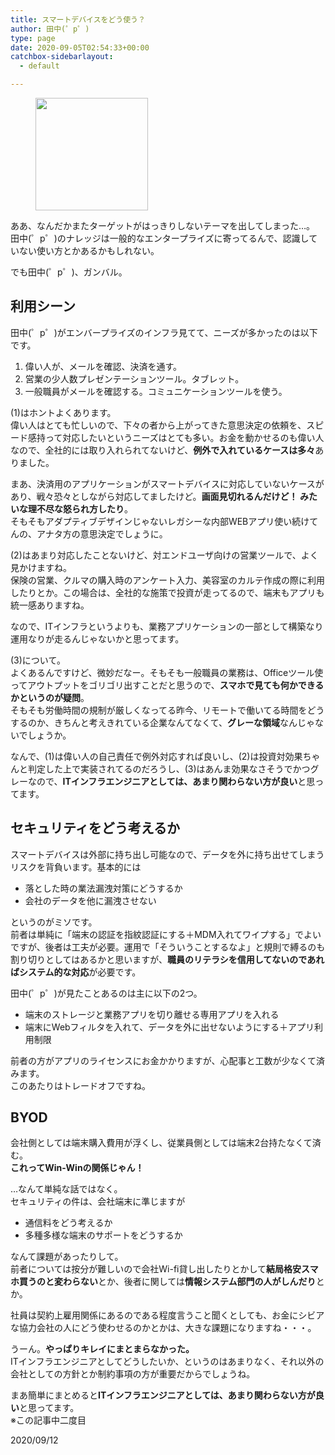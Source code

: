 ```yaml
---
title: スマートデバイスをどう使う？
author: 田中(゜p゜)
type: page
date: 2020-09-05T02:54:33+00:00
catchbox-sidebarlayout:
  - default

---
```

<div class="wp-block-image">
  <figure class="aligncenter size-large"><img loading="lazy" width="180" height="180" src="/wp-content/uploads/2020/09/tablet_setsumei_business_woman.png" alt="" class="wp-image-549" srcset="https://tmp-net.biz/wp-content/uploads/2020/09/tablet_setsumei_business_woman.png 180w, https://tmp-net.biz/wp-content/uploads/2020/09/tablet_setsumei_business_woman-150x150.png 150w" sizes="(max-width: 180px) 100vw, 180px" /></figure>
</div>

ああ、なんだかまたターゲットがはっきりしないテーマを出してしまった…。  
田中(゜p゜)のナレッジは一般的なエンタープライズに寄ってるんで、認識していない使い方とかあるかもしれない。  
  
でも田中(゜p゜)、ガンバル。

## 利用シーン

田中(゜p゜)がエンバープライズのインフラ見てて、ニーズが多かったのは以下です。

  1. 偉い人が、メールを確認、決済を通す。
  2. 営業の少人数プレゼンテーションツール。タブレット。
  3. 一般職員がメールを確認する。コミュニケーションツールを使う。

(1)はホントよくあります。  
偉い人はとても忙しいので、下々の者から上がってきた意思決定の依頼を、スピード感持って対応したいというニーズはとても多い。お金を動かせるのも偉い人なので、全社的には取り入れられてないけど、**例外で入れているケースは多々**ありました。  
  
まあ、決済用のアプリケーションがスマートデバイスに対応していないケースがあり、戦々恐々としながら対応してましたけど。**画面見切れるんだけど！ みたいな理不尽な怒られ方したり**。  
そもそもアダプティブデザインじゃないレガシーな内部WEBアプリ使い続けてんの、アナタ方の意思決定でしょうに。  
  
(2)はあまり対応したことないけど、対エンドユーザ向けの営業ツールで、よく見かけますね。  
保険の営業、クルマの購入時のアンケート入力、美容室のカルテ作成の際に利用したりとか。この場合は、全社的な施策で投資が走ってるので、端末もアプリも統一感ありますね。  
  
なので、ITインフラというよりも、業務アプリケーションの一部として構築なり運用なりが走るんじゃないかと思ってます。  
  
(3)について。  
よくあるんですけど、微妙だなー。そもそも一般職員の業務は、Officeツール使ってアウトプットをゴリゴリ出すことだと思うので、**スマホで見ても何かできるかというのが疑問**。  
そもそも労働時間の規制が厳しくなってる昨今、リモートで働いてる時間をどうするのか、きちんと考えきれている企業なんてなくて、**グレーな領域**なんじゃないでしょうか。  
  
なんで、(1)は偉い人の自己責任で例外対応すれば良いし、(2)は投資対効果ちゃんと判定した上で実装されてるのだろうし、(3)はあんま効果なさそうでかつグレーなので、**ITインフラエンジニアとしては、あまり関わらない方が良い**と思ってます。

## セキュリティをどう考えるか

スマートデバイスは外部に持ち出し可能なので、データを外に持ち出せてしまうリスクを背負います。基本的には

  * 落とした時の業法漏洩対策にどうするか
  * 会社のデータを他に漏洩させない

というのがミソです。  
前者は単純に「端末の認証を指紋認証にする＋MDM入れてワイプする」でよいですが、後者は工夫が必要。運用で「そういうことするなよ」と規則で縛るのも割り切りとしてはあるかと思いますが、**職員のリテラシを信用してないのであればシステム的な対応**が必要です。  
  
田中(゜p゜)が見たことあるのは主に以下の2つ。

  * 端末のストレージと業務アプリを切り離せる専用アプリを入れる
  * 端末にWebフィルタを入れて、データを外に出せないようにする＋アプリ利用制限

前者の方がアプリのライセンスにお金かかりますが、心配事と工数が少なくて済みます。  
このあたりはトレードオフですね。

## BYOD

会社側としては端末購入費用が浮くし、従業員側としては端末2台持たなくて済む。  
**これってWin-Winの関係じゃん！**  
  
…なんて単純な話ではなく。  
セキュリティの件は、会社端末に準じますが

  * 通信料をどう考えるか
  * 多種多様な端末のサポートをどうするか

なんて課題があったりして。  
前者については按分が難しいので会社Wi-fi貸し出したりとかして**結局格安スマホ買うのと変わらない**とか、後者に関しては**情報システム部門の人がしんだり**とか。  
  
社員は契約上雇用関係にあるのである程度言うこと聞くとしても、お金にシビアな協力会社の人にどう使わせるのかとかは、大きな課題になりますね・・・。

うーん。**やっぱりキレイにまとまらなかった。**  
ITインフラエンジニアとしてどうしたいか、というのはあまりなく、それ以外の会社としての方針とか制約事項の方が重要だからでしょうね。  
  
まあ簡単にまとめると**ITインフラエンジニアとしては、あまり関わらない方が良い**と思ってます。  
※この記事中二度目

<p class="has-text-align-right">
  2020/09/12
</p>